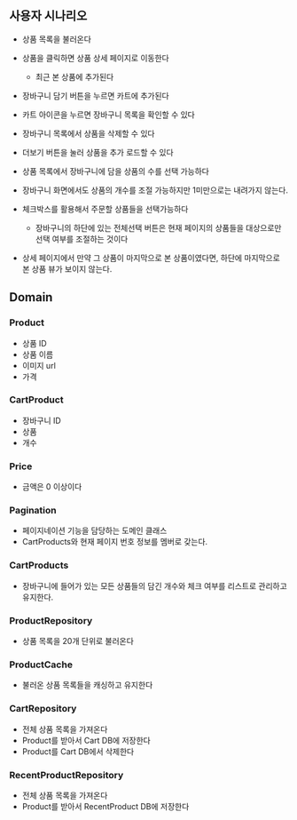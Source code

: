 ## 사용자 시나리오

- 상품 목록을 불러온다
- 상품을 클릭하면 상품 상세 페이지로 이동한다
    - 최근 본 상품에 추가된다
- 장바구니 담기 버튼을 누르면 카트에 추가된다
- 카트 아이콘을 누르면 장바구니 목록을 확인할 수 있다
- 장바구니 목록에서 상품을 삭제할 수 있다
- 더보기 버튼을 눌러 상품을 추가 로드할 수 있다

- 상품 목록에서 장바구니에 담을 상품의 수를 선택 가능하다
- 장바구니 화면에서도 상품의 개수를 조절 가능하지만 1미만으로는 내려가지 않는다.
- 체크박스를 활용해서 주문할 상품들을 선택가능하다
  - 장바구니의 하단에 있는 전체선택 버튼은 현재 페이지의 상품들을 대상으로만 선택 여부를 조절하는 것이다
- 상세 페이지에서 만약 그 상품이 마지막으로 본 상품이였다면, 하단에 마지막으로 본 상품 뷰가 보이지 않는다.

## Domain

### Product

- 상품 ID
- 상품 이름
- 이미지 url
- 가격

### CartProduct

- 장바구니 ID
- 상품
- 개수

### Price

- 금액은 0 이상이다

### Pagination

- 페이지네이션 기능을 담당하는 도메인 클래스
- CartProducts와 현재 페이지 번호 정보를 멤버로 갖는다. 

### CartProducts

- 장바구니에 들어가 있는 모든 상품들의 담긴 개수와 체크 여부를 리스트로 관리하고 유지한다.

### ProductRepository

- 상품 목록을 20개 단위로 불러온다

### ProductCache

- 불러온 상품 목록들을 캐싱하고 유지한다

### CartRepository

- 전체 상품 목록을 가져온다
- Product를 받아서 Cart DB에 저장한다
- Product를 Cart DB에서 삭제한다

### RecentProductRepository

- 전체 상품 목록을 가져온다
- Product를 받아서 RecentProduct DB에 저장한다

